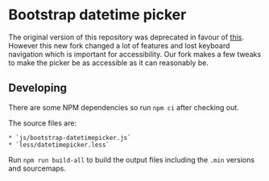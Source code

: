# Bootstrap datetime picker

The original version of this repository was deprecated in favour of [this](https://eonasdan.github.io/bootstrap-datetimepicker/). However this new fork changed a lot of features and lost keyboard navigation which is important for accessibility. Our fork makes a few tweaks to make the picker be as accessible as it can reasonably be.

## Developing

There are some NPM dependencies so run `npm ci` after checking out.

The source files are:

    * `js/bootstrap-datetimepicker.js`
    * `less/datetimepicker.less`

Run `npm run build-all` to build the output files including the `.min` versions and sourcemaps.